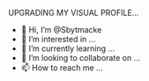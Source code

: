 UPGRADING MY VISUAL PROFILE...
- 👋 Hi, I’m @Sbytmacke
- 👀 I’m interested in ...
- 🌱 I’m currently learning ...
- 💞️ I’m looking to collaborate on ...
- 📫 How to reach me ...

<!---
Sbytmacke/Sbytmacke is a ✨ special ✨ repository because its `README.md` (this file) appears on your GitHub profile.
You can click the Preview link to take a look at your changes.
--->

